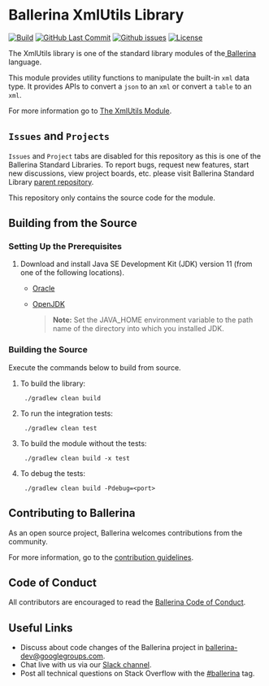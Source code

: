Ballerina XmlUtils Library
===================

  [![Build](https://github.com/ballerina-platform/module-ballerina-xmlutils/workflows/Build%20master%20branch/badge.svg)](https://github.com/ballerina-platform/module-ballerina-xmlutils/actions?query=workflow%3ABuild)
  [![GitHub Last Commit](https://img.shields.io/github/last-commit/ballerina-platform/module-ballerina-xmlutils.svg)](https://github.com/ballerina-platform/module-ballerina-xmlutils/commits/master)
  [![Github issues](https://img.shields.io/github/issues/ballerina-platform/ballerina-standard-library/module/io.svg?label=Open%20Issues)](https://github.com/ballerina-platform/ballerina-standard-library/labels/module%2Fio)
  [![License](https://img.shields.io/badge/License-Apache%202.0-blue.svg)](https://opensource.org/licenses/Apache-2.0)

The XmlUtils library is one of the standard library modules of the<a target="_blank" href="https://ballerina.io/"> Ballerina</a> language.

This module provides utility functions to manipulate the built-in `xml` data type. 
It provides APIs to convert a `json` to an `xml` or convert a `table` to an `xml`.

For more information go to [The XmlUtils Module](https://ballerina.io/swan-lake/learn/api-docs/ballerina/xmlutils/).

## `Issues` and `Projects` 

`Issues` and `Project` tabs are disabled for this repository as this is one of the Ballerina Standard Libraries. To report bugs, request new features, start new discussions, view project boards, etc. please visit Ballerina Standard Library [parent repository](https://github.com/ballerina-platform/ballerina-standard-library). 

This repository only contains the source code for the module.

## Building from the Source

### Setting Up the Prerequisites

1. Download and install Java SE Development Kit (JDK) version 11 (from one of the following locations).
   * [Oracle](https://www.oracle.com/java/technologies/javase-jdk11-downloads.html)
   
   * [OpenJDK](https://openjdk.java.net/projects/jdk/11/)
   
        > **Note:** Set the JAVA_HOME environment variable to the path name of the directory into which you installed JDK.
     
### Building the Source

Execute the commands below to build from source.

1. To build the library:

        ./gradlew clean build

2. To run the integration tests:

        ./gradlew clean test

3. To build the module without the tests:

        ./gradlew clean build -x test

4. To debug the tests:

        ./gradlew clean build -Pdebug=<port>

## Contributing to Ballerina

As an open source project, Ballerina welcomes contributions from the community. 

For more information, go to the [contribution guidelines](https://github.com/ballerina-platform/ballerina-lang/blob/master/CONTRIBUTING.md).

## Code of Conduct

All contributors are encouraged to read the [Ballerina Code of Conduct](https://ballerina.io/code-of-conduct).

## Useful Links

* Discuss about code changes of the Ballerina project in [ballerina-dev@googlegroups.com](mailto:ballerina-dev@googlegroups.com).
* Chat live with us via our [Slack channel](https://ballerina.io/community/slack/).
* Post all technical questions on Stack Overflow with the [#ballerina](https://stackoverflow.com/questions/tagged/ballerina) tag.